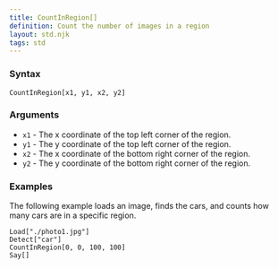 ```yaml
---
title: CountInRegion[]
definition: Count the number of images in a region
layout: std.njk
tags: std
---
```


### Syntax

```
CountInRegion[x1, y1, x2, y2]
```

### Arguments

- `x1` - The x coordinate of the top left corner of the region.
- `y1` - The y coordinate of the top left corner of the region.
- `x2` - The x coordinate of the bottom right corner of the region.
- `y2` - The y coordinate of the bottom right corner of the region.

### Examples

The following example loads an image, finds the cars, and counts how many cars are in a specific region.

```
Load["./photo1.jpg"]
Detect["car"]
CountInRegion[0, 0, 100, 100]
Say[]
```